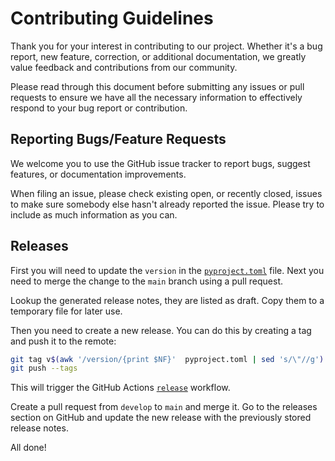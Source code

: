 # Contributing Guidelines

Thank you for your interest in contributing to our project. Whether it's a bug report, new feature, correction, or additional
documentation, we greatly value feedback and contributions from our community.

Please read through this document before submitting any issues or pull requests to ensure we have all the necessary
information to effectively respond to your bug report or contribution.

## Reporting Bugs/Feature Requests

We welcome you to use the GitHub issue tracker to report bugs, suggest features, or documentation improvements.

When filing an issue, please check existing open, or recently closed, issues to make sure somebody else hasn't already
reported the issue. Please try to include as much information as you can.


## Releases

First you will need to update the `version` in the [`pyproject.toml`](./pyproject.toml) file. Next you need to merge the
change to the `main` branch using a pull request.

Lookup the generated release notes, they are listed as draft. Copy them to a temporary file for later use.

Then you need to create a new release. You can do this by creating a tag and push it to the remote:

 ```bash
 git tag v$(awk '/version/{print $NF}'  pyproject.toml | sed 's/\"//g')
 git push --tags
 ```

This will trigger the GitHub Actions [`release`](.github/workflows/release.yml) workflow.

Create a pull request from `develop` to `main` and merge it. Go to the releases section on GitHub and update the new
release with the previously stored release notes.

All done!
